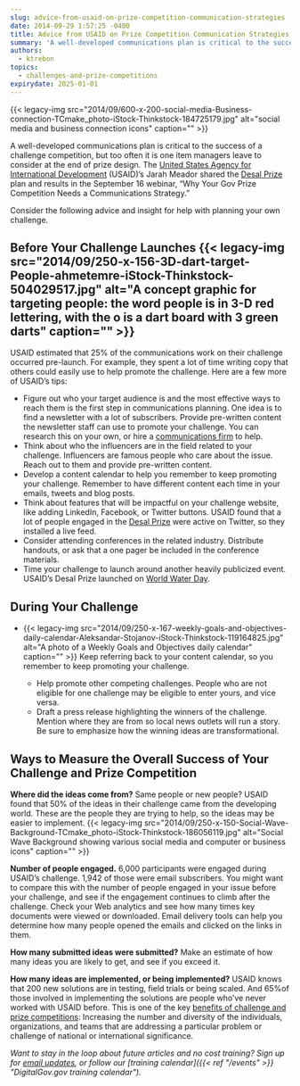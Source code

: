 ```yaml
---
slug: advice-from-usaid-on-prize-competition-communication-strategies
date: 2014-09-29 1:57:25 -0400
title: Advice from USAID on Prize Competition Communication Strategies
summary: 'A well-developed communications plan is critical to the success of a challenge competition, but too often it is one item managers leave to consider at the end of prize design. The United States Agency for International Development (USAID)’s Jarah Meador shared the Desal Prize plan and results in the September 16 webinar, &ldquo;Why Your Gov'
authors:
  - ktrebon
topics:
  - challenges-and-prize-competitions
expirydate: 2025-01-01
---
```


{{< legacy-img src="2014/09/600-x-200-social-media-Business-connection-TCmake_photo-iStock-Thinkstock-184725179.jpg" alt="social media and business connection icons" caption="" >}}

A well-developed communications plan is critical to the success of a challenge competition, but too often it is one item managers leave to consider at the end of prize design. The [United States Agency for International Development](http://www.usaid.gov/) (USAID)’s Jarah Meador shared the [Desal Prize](http://www.securingwaterforfood.org/the-desal-prize/) plan and results in the September 16 webinar, “Why Your Gov Prize Competition Needs a Communications Strategy.”

Consider the following advice and insight for help with planning your own challenge.

## Before Your Challenge Launches {{< legacy-img src="2014/09/250-x-156-3D-dart-target-People-ahmetemre-iStock-Thinkstock-504029517.jpg" alt="A concept graphic for targeting people: the word people is in 3-D red lettering, with the o is a dart board with 3 green darts" caption="" >}}

USAID estimated that 25% of the communications work on their challenge occurred pre-launch. For example, they spent a lot of time writing copy that others could easily use to help promote the challenge. Here are a few more of USAID&#8217;s tips:

  * Figure out who your target audience is and the most effective ways to reach them is the first step in communications planning. One idea is to find a newsletter with a lot of subscribers. Provide pre-written content the newsletter staff can use to promote your challenge. You can research this on your own, or hire a [communications firm](http://www.gsaelibrary.gsa.gov/ElibMain/sinDetails.do?scheduleNumber=541&specialItemNumber=541+4G&executeQuery=YES "Link to GSA Schedule 541 4G for Challenge and Competition Services ") to help.
  * Think about who the influencers are in the field related to your challenge. Influencers are famous people who care about the issue. Reach out to them and provide pre-written content.
  * Develop a content calendar to help you remember to keep promoting your challenge. Remember to have different content each time in your emails, tweets and blog posts.
  * Think about features that will be impactful on your challenge website, like adding LinkedIn, Facebook, or Twitter buttons. USAID found that a lot of people engaged in the [Desal Prize](http://www.securingwaterforfood.org/the-desal-prize/ "Link to Desalinization (Desal) Prize website") were active on Twitter, so they installed a live feed.
  * Consider attending conferences in the related industry. Distribute handouts, or ask that a one pager be included in the conference materials.
  * Time your challenge to launch around another heavily publicized event. USAID&#8217;s Desal Prize launched on [World Water Day](http://www.unwater.org/worldwaterday).

## During Your Challenge

  * {{< legacy-img src="2014/09/250-x-167-weekly-goals-and-objectives-daily-calendar-Aleksandar-Stojanov-iStock-Thinkstock-119164825.jpg" alt="A photo of a Weekly Goals and Objectives daily calendar" caption="" >}}
    Keep referring back to your content calendar, so you remember to keep promoting your challenge.</li>

      * Help promote other competing challenges. People who are not eligible for one challenge may be eligible to enter yours, and vice versa.
      * Draft a press release highlighting the winners of the challenge. Mention where they are from so local news outlets will run a story. Be sure to emphasize how the winning ideas are transformational.</ul>

    ## Ways to Measure the Overall Success of Your Challenge and Prize Competition

    **Where did the ideas come from?** Same people or new people? USAID found that 50% of the ideas in their challenge came from the developing world. These are the people they are trying to help, so the ideas may be easier to implement. {{< legacy-img src="2014/09/250-x-150-Social-Wave-Background-TCmake_photo-iStock-Thinkstock-186056119.jpg" alt="Social Wave Background showing various social media and computer or business icons" caption="" >}}

    **Number of people engaged.** 6,000 participants were engaged during USAID&#8217;s challenge. 1,942 of those were email subscribers. You might want to compare this with the number of people engaged in your issue before your challenge, and see if the engagement continues to climb after the challenge. Check your Web analytics and see how many times key documents were viewed or downloaded. Email delivery tools can help you determine how many people opened the emails and clicked on the links in them.

    **How many submitted ideas were submitted?** Make an estimate of how many ideas you are likely to get, and see if you exceed it.

    **How many ideas are implemented, or being implemented?** USAID knows that 200 new solutions are in testing, field trials or being scaled. And 65%of those involved in implementing the solutions are people who&#8217;ve never worked with USAID before. This is one of the key [benefits of challenge and prize competitions](https://www.whitehouse.gov/sites/whitehouse.gov/files/omb/memoranda/2010/m10-11.pdf): Increasing the number and diversity of the individuals, organizations, and teams that are addressing a particular problem or challenge of national or international significance.

    _Want to stay in the loop about future articles and no cost training? Sign up for [email updates](https://public.govdelivery.com/accounts/USHOWTO/subscriber/new?preferences=true#tab1 "Sign up for DigitalGov.gov email updates"), or follow our [training calendar]({{< ref "/events" >}} "DigitalGov.gov training calendar")._
